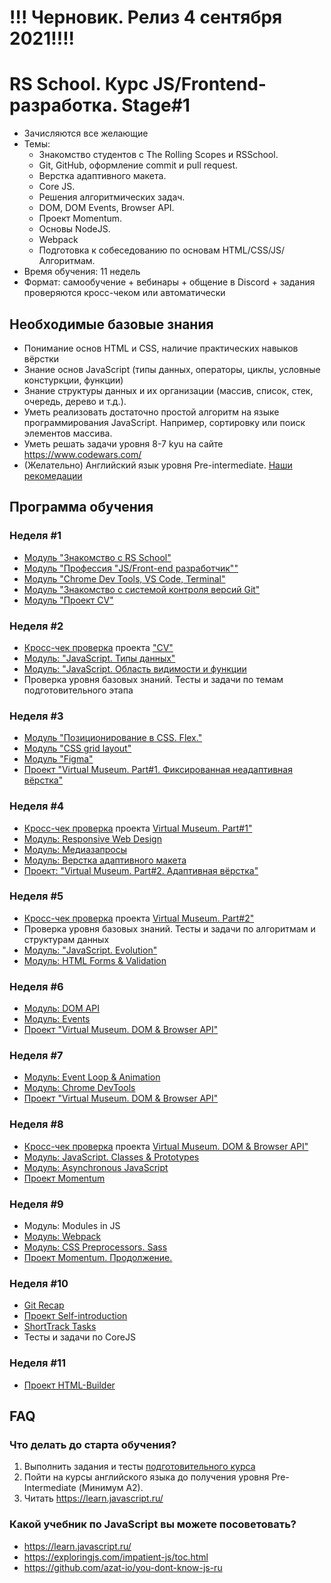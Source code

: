 # !!! Черновик. Релиз 4 сентября 2021!!!!

# RS School. Курс JS/Frontend-разработка. Stage#1
- Зачисляются все желающие
- Темы:
    - Знакомство студентов с The Rolling Scopes и RSSchool.
    - Git, GitHub, оформление commit и pull request.
    - Верстка адаптивного макета.
    - Core JS.
    - Решения алгоритмических задач.
    - DOM, DOM Events, Browser API.
    - Проект Momentum.
    - Основы NodeJS.
    - Webpack
    - Подготовка к собеседованию по основам HTML/CSS/JS/Алгоритмам.
- Время обучения: 11 недель
- Формат: самообучение + вебинары + общение в Discord + задания проверяются кросс-чеком или автоматически

## Необходимые базовые знания
- Понимание основ HTML и CSS, наличие практических навыков вёрстки
- Знание основ JavaScript (типы данных, операторы, циклы, условные констуркции, функции)
- Знание структуры данных и их организации (массив, список, стек, очередь, дерево и т.д.). 
- Уметь реализовать достаточно простой алгоритм на языке программирования JavaScript. Например, сортировку или поиск элементов массива.
- Уметь решать задачи уровня 8-7 kyu на сайте https://www.codewars.com/
- (Желательно) Английский язык уровня Pre-intermediate. [Наши рекомедации](https://github.com/rolling-scopes-school/tasks/blob/master/tasks/materials/english.md)

## Программа обучения
### Неделя #1 
- [Модуль "Знакомство с RS School"](../stage0/modules/rs-school-intro/)
- [Модуль "Профессия \"JS/Front-end разработчик\""](../stage0/modules/js-fe-developer/)
- [Модуль "Chrome Dev Tools, VS Code, Terminal"](../stage0/modules/basic-tools/)
- [Модуль "Знакомство с системой контроля версий Git"](../stage0/modules/git/) 
- [Модуль "Проект CV"](https://github.com/rolling-scopes-school/tasks/tree/master/tasks/cv)

### Неделя #2
- [Кросс-чек проверка](https://docs.rs.school/#/cross-check-flow) проекта ["CV"](https://github.com/rolling-scopes-school/tasks/tree/master/tasks/cv) 
- [Модуль: "JavaScript. Типы данных"](modules/js-basics/)
- [Модуль: "JavaScript. Область видимости и функции](modules/functions/)
- Проверка уровня базовых знаний. Тесты и задачи по темам подготовительного этапа

### Неделя #3
- [Модуль "Позиционирование в CSS. Flex."](../stage0/modules/css-postioning/)
- [Модуль "CSS grid layout"](modules/css-grid/)
- [Модуль "Figma"](../stage0/modules/figma/)
- [Проект "Virtual Museum. Part#1. Фиксированная неадаптивная вёрстка"](https://github.com/rolling-scopes-school/tasks/tree/master/tasks/museum)

### Неделя #4
- [Кросс-чек проверка](https://docs.rs.school/#/cross-check-flow) проекта [Virtual Museum. Part#1"](modules/project-virtual-museum)
- [Модуль: Responsive Web Design](modules/responsive-web-design/)
- [Модуль: Медиазапросы](modules/media-queries/)
- [Модуль: Верстка адаптивного макета](modules/markup-livecoding/)
- [Проект: "Virtual Museum. Part#2. Адаптивная вёрстка"](https://github.com/rolling-scopes-school/tasks/tree/master/tasks/museum)

### Неделя #5
- [Кросс-чек проверка](https://docs.rs.school/#/cross-check-flow) проекта [Virtual Museum. Part#2"](modules/project-virtual-museum)
- Проверка уровня базовых знаний. Тесты и задачи по алгоритмам и структурам данных
- [Модуль: "JavaScript. Evolution"](modules/js-evolution/)
- [Модуль: HTML Forms & Validation](modules/html-form/)

### Неделя #6
- [Модуль: DOM API](modules/dom-api/)
- [Модуль: Events](modules/events/)
- [Проект "Virtual Museum. DOM & Browser API"](https://github.com/rolling-scopes-school/tasks/tree/master/tasks/museum)

### Неделя #7
- [Модуль: Event Loop & Animation](modules/eventloop-animation/)
- [Модуль: Chrome DevTools](modules/chrome-devtools/)
- [Проект "Virtual Museum. DOM & Browser API"](https://github.com/rolling-scopes-school/tasks/tree/master/tasks/museum)

### Неделя #8
- [Кросс-чек проверка](https://docs.rs.school/#/cross-check-flow) проекта [Virtual Museum. DOM & Browser API"](modules/project-virtual-museum)
- [Модуль: JavaScript. Classes & Prototypes](modules/classes-prototypes/)
- [Модуль: Asynchronous JavaScript](modules/async/)
- [Проект Momentum](https://github.com/rolling-scopes-school/tasks/blob/master/tasks/momentum/momentum.md)

### Неделя #9
- Модуль: Modules in JS
- [Модуль: Webpack](modules/webpack/)
- [Модуль: CSS Preprocessors. Sass](modules/sass/)
- [Проект Momentum. Продолжение.](https://github.com/rolling-scopes-school/tasks/blob/master/tasks/momentum/momentum.md) 

### Неделя #10
- [Git Recap](modules/git-recap/)
- [Проект Self-introduction](modules/html-builder/)
- [ShortTrack Tasks](https://github.com/rkhaslarov/rs-school-short-track-2021)
- Тесты и задачи по CoreJS

### Неделя #11
- [Проект HTML-Builder](modules/html-builder/)

## FAQ
### Что делать до старта обучения? 
1. Выполнить задания и тесты [подготовительного курса](stage0/)
2. Пойти на курсы английского языка до получения уровня Pre-Intermediate (Минимум A2).
3. Читать https://learn.javascript.ru/

### Какой учебник по JavaScript вы можете посоветовать?
- https://learn.javascript.ru/
- https://exploringjs.com/impatient-js/toc.html
- https://github.com/azat-io/you-dont-know-js-ru
 




